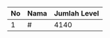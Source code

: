 | No | Nama            | Jumlah Level |
|----|-----------------|--------------|
| 1  | #    |    4140        |
